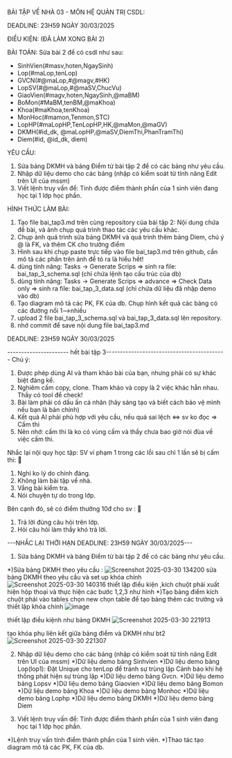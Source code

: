 BÀI TẬP VỀ NHÀ 03 - MÔN HỆ QUẢN TRỊ CSDL:

DEADLINE: 23H59 NGÀY 30/03/2025

ĐIỀU KIỆN: (ĐÃ LÀM XONG BÀI 2)

BÀI TOÁN: Sửa bài 2 để có csdl như sau:
  + SinhVien(#masv,hoten,NgaySinh)
  + Lop(#maLop,tenLop)
  + GVCN(#@maLop,#@magv,#HK)
  + LopSV(#@maLop,#@maSV,ChucVu)
  + GiaoVien(#magv,hoten,NgaySinh,@maBM)
  + BoMon(#MaBM,tenBM,@maKhoa)
  + Khoa(#maKhoa,tenKhoa)
  + MonHoc(#mamon,Tenmon,STC)
  + LopHP(#maLopHP,TenLopHP,HK,@maMon,@maGV)
  + DKMH(#id_dk, @maLopHP,@maSV,DiemThi,PhanTramThi)
  + Diem(#id, @id_dk, diem)

YÊU CẦU:
1. Sửa bảng DKMH và bảng Điểm từ bài tập 2 để có các bảng như yêu cầu.
2. Nhập dữ liệu demo cho các bảng (nhập có kiểm soát từ tính năng Edit trên UI của mssm)
3. Viết lệnh truy vấn để: Tính được điểm thành phần của 1 sinh viên đang học tại 1 lớp học phần.

HÌNH THỨC LÀM BÀI:
1. Tạo file bai_tap3.md trên cùng repository của bài tập 2:
   Nội dung chứa đề bài, và ảnh chụp quá trình thao tác các yêu cầu khác.
2. Chụp ảnh quá trình sửa bảng DKMH và quá trình thêm bảng Diem, chú ý @ là FK, và thêm CK cho trường điểm
3. Hình sau khi chụp paste trực tiếp vào file bai_tap3.md trên github, cần mô tả các phần trên ảnh để tỏ ra là hiểu hết!
4. dùng tính năng: Tasks -> Generate Scrips => sinh ra file: bai_tap_3_schema.sql  (chỉ chứa lệnh tạo cấu trúc của db)
5. dùng tính năng: Tasks -> Generate Scrips => advance => Check Data only => sinh ra file: bai_tap_3_data.sql  (chỉ chứa dữ liệu đã nhập demo vào db)
6. Tạo diagram mô tả các PK, FK của db. Chụp hình kết quả các bảng có các đường nối 1-->nhiều
7. upload 2 file  bai_tap_3_schema.sql và bai_tap_3_data.sql lên repository.
8. nhớ commit để save nội dung file bai_tap3.md

DEADLINE: 23H59 NGÀY 30/03/2025

---------------------- hết bài tập 3-------------------------------------------
Chú ý:
1. Được phép dùng AI và tham khảo bài của bạn, nhưng phải có sự khác biệt đáng kể.
2. Nghiêm cấm copy, clone. Tham khảo và copy là 2 việc khác hẳn nhau. Thầy có tool để check!
3. Bài làm phải có dấu ấn cá nhân (hãy sáng tạo và biết cách bảo vệ mình nếu bạn là bản chính)
4. Kết quả AI phải phù hợp với yêu cầu, nếu quá sai lệch <=> sv ko đọc => Cấm thi
5. Nên nhớ: cấm thi là ko có vùng cấm và thầy chưa bao giờ nói đùa về việc cấm thi.

Nhắc lại nội quy học tập:
SV vi phạm 1 trong các lỗi sau chỉ 1 lần sẽ bị cấm thi: 🚫
1. Nghỉ ko lý do chính đáng.
2. Không làm bài tập về nhà.
3. Vắng bài kiểm tra.
4. Nói chuyện tự do trong lớp.

Bên cạnh đó, sẽ có điểm thưởng 10đ cho sv :  🎁
1. Trả lời đúng câu hỏi trên lớp.
2. Hỏi câu hỏi làm thầy khó trả lời.

---NHẮC LẠI THỜI HẠN DEADLINE: 23H59 NGÀY 30/03/2025---


1. Sửa bảng DKMH và bảng Điểm từ bài tập 2 để có các bảng như yêu cầu.

*)Sửa bảng DKMH theo yêu cầu :
![Screenshot 2025-03-30 134200](https://github.com/user-attachments/assets/d0e16572-4724-42b3-b57d-b42cd4113226)
 sửa bảng DKMH theo yêu cầu và set up khóa chính
 ![Screenshot 2025-03-30 140316](https://github.com/user-attachments/assets/fbd0061c-5504-4c10-91e7-cb51e164dc1c)
thiết lập điều kiện ,kích chuột phải xuất hiện hộp thoại và thực hiện các bước 1,2,3 như hình
*)Tạo bảng điểm 
kích chuột phải vào tables chọn new chọn table để tạo bảng thêm các trường và thiết lập khóa chính
![image](https://github.com/user-attachments/assets/d89962b0-2b29-46fb-9ba4-e9fdd490257e)

thiết lập điều kiệnh như bảng DKMH
![Screenshot 2025-03-30 221913](https://github.com/user-attachments/assets/7097259b-ccca-4be4-86e4-a5e2b80553c8)

tạo khóa phụ liên kết giữa bảng điểm và DKMH như bt2
![Screenshot 2025-03-30 221307](https://github.com/user-attachments/assets/acd32a5d-bbc5-447c-81e5-a0c3d096ed05)


2. Nhập dữ liệu demo cho các bảng (nhập có kiểm soát từ tính năng Edit trên UI của mssm)
*)Dữ liệu demo bảng Sinhvien
*)Dữ liệu demo bảng Lop(lop1): Đặt Unique cho tenLop để tránh sự trùng lặp
Cảnh báo khi hệ thống phát hiện sự trùng lặp
*)Dữ liệu demo bảng Gvcn.
*)Dữ liệu demo bảng Lopsv
*)Dữ liệu demo bảng Giaovien
*)Dữ liệu demo bảng Bomon
*)Dữ liệu demo bảng Khoa
*)Dữ liệu demo bảng Monhoc
*)Dữ liệu demo bảng Lophp
*)Dữ liệu demo bảng DKMH
*)Dữ liệu demo bảng Diem


3. Viết lệnh truy vấn để: Tính được điểm thành phần của 1 sinh viên đang học tại 1 lớp học phần.

*)Lệnh truy vấn tính điểm thành phần của 1 sinh viên.
*)Thao tác tạo diagram mô tả các PK, FK của db.
